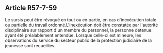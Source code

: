 Article R57-7-59
----
Le sursis peut être révoqué en tout ou en partie, en cas d'inexécution totale ou
partielle du travail ordonné.L'inexécution doit être constatée par l'autorité
disciplinaire sur rapport d'un membre du personnel, la personne détenue ayant
été préalablement entendue. Lorsque celle-ci est mineure, les observations du
service du secteur public de la protection judiciaire de la jeunesse sont
recueillies.
